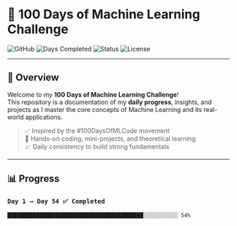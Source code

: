 # 🧠 100 Days of Machine Learning Challenge

![GitHub](https://img.shields.io/badge/ML-Challenge-blue?style=for-the-badge&logo=python)
![Days Completed](https://img.shields.io/badge/Days_Completed-53%2F100-success?style=for-the-badge)
![Status](https://img.shields.io/badge/Status-In_Progress-yellow?style=for-the-badge)
![License](https://img.shields.io/badge/License-MIT-lightgrey?style=for-the-badge)

---

## 🚀 Overview

Welcome to my **100 Days of Machine Learning Challenge**!  
This repository is a documentation of my **daily progress**, insights, and projects as I master the core concepts of Machine Learning and its real-world applications.

> ✅ Inspired by the #100DaysOfMLCode movement  
> 🧩 Hands-on coding, mini-projects, and theoretical learning  
> 📈 Daily consistency to build strong fundamentals

---

## 📊 Progress

### `Day 1 → Day 54 ✅ Completed`
```text
███████████████████████████████████████████░░░░░░░░░░░ 54%
